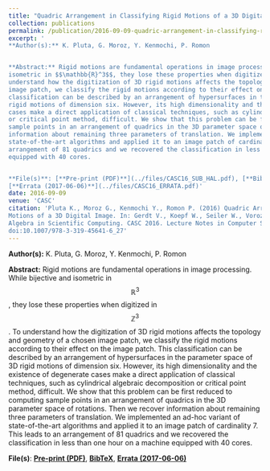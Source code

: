 ```yaml
---
title: "Quadric Arrangement in Classifying Rigid Motions of a 3D Digital Image"
collection: publications
permalink: /publication/2016-09-09-quadric-arrangement-in-classifying-rigid-motions-of-a-3d-digital-image 
excerpt: '
**Author(s):** K. Pluta, G. Moroz, Y. Kenmochi, P. Romon


**Abstract:** Rigid motions are fundamental operations in image processing. While bijective and
isometric in $$\mathbb{R}^3$$, they lose these properties when digitized in $$\mathbb{Z}^3$$. To
understand how the digitization of 3D rigid motions affects the topology and geometry of a chosen
image patch, we classify the rigid motions according to their effect on the image patch. This
classification can be described by an arrangement of hypersurfaces in the parameter space of 3D
rigid motions of dimension six. However, its high dimensionality and the existence of degenerate
cases make a direct application of classical techniques, such as cylindrical algebraic decomposition
or critical point method, difficult. We show that this problem can be first reduced to computing
sample points in an arrangement of quadrics in the 3D parameter space of rotations. Then we recover
information about remaining three parameters of translation. We implemented an ad-hoc variant of
state-of-the-art algorithms and applied it to an image patch of cardinality 7. This leads to an
arrangement of 81 quadrics and we recovered the classification in less than one hour on a machine
equipped with 40 cores. 


**File(s)**: [**Pre-print (PDF)**](../files/CASC16_SUB_HAL.pdf), [**BibTeX**](../files/CASC16.bib),
[**Errata (2017-06-06)**](../files/CASC16_ERRATA.pdf)' 
date: 2016-09-09
venue: 'CASC'
citation: 'Pluta K., Moroz G., Kenmochi Y., Romon P. (2016) Quadric Arrangement in Classifying Rigid
Motions of a 3D Digital Image. In: Gerdt V., Koepf W., Seiler W., Vorozhtsov E. (eds) Computer
Algebra in Scientific Computing. CASC 2016. Lecture Notes in Computer Science, vol 9890. Springer,
doi:10.1007/978-3-319-45641-6_27' 
---
```

**Author(s):** K. Pluta, G. Moroz, Y. Kenmochi, P. Romon


**Abstract:** Rigid motions are fundamental operations in image processing. While bijective and
isometric in $$\mathbb{R}^3$$, they lose these properties when digitized in $$\mathbb{Z}^3$$. To
understand how the digitization of 3D rigid motions affects the topology and geometry of a chosen
image patch, we classify the rigid motions according to their effect on the image patch. This
classification can be described by an arrangement of hypersurfaces in the parameter space of 3D
rigid motions of dimension six. However, its high dimensionality and the existence of degenerate
cases make a direct application of classical techniques, such as cylindrical algebraic decomposition
or critical point method, difficult. We show that this problem can be first reduced to computing
sample points in an arrangement of quadrics in the 3D parameter space of rotations. Then we recover
information about remaining three parameters of translation. We implemented an ad-hoc variant of
state-of-the-art algorithms and applied it to an image patch of cardinality 7. This leads to an
arrangement of 81 quadrics and we recovered the classification in less than one hour on a machine
equipped with 40 cores. 


**File(s)**: [**Pre-print (PDF)**](../files/CASC16_SUB_HAL.pdf), [**BibTeX**](../files/CASC16.bib),
[**Errata (2017-06-06)**](../files/CASC16_ERRATA.pdf)
